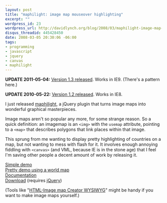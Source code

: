 ```yaml
--- 
layout: post
title: "maphilight: image map mouseover highlighting"
excerpt: ""
wordpress_id: 23
wordpress_url: http://davidlynch.org/blog/2008/03/maphilight-image-map-mouseover-highlighting/
disqus_threadid: 445428450
date: 2008-03-05 20:30:06 -06:00
tags: 
- programming
- javascript
- jquery
- canvas
- maphilight
---
```

**UPDATE 2011-05-04:** [Version 1.3 released](http://davidlynch.org/blog/2011/05/maphilight-1-3/). Works in IE9. (There's a pattern here.)

**UPDATE 2010-05-22:** [Version 1.2 released](http://davidlynch.org/blog/2010/05/maphilight-1-2/). Works in IE8.

I just released [maphilight](http://plugins.jquery.com/project/maphilight), a jQuery plugin that turns image maps into wonderful graphical masterpieces.

Image maps aren't so popular any more, for some strange reason. So a quick definition: an imagemap is an `<img>` with the `usemap` attribute, pointing to a `<map>` that describes polygons that link places within that image.

This sprung from me wanting to display pretty highlighting of countries on a map, but not wanting to mess with flash for it. It involves enough annoying fiddling with `<canvas>` (and VML, because IE is in the stone age) that I feel I'm saving other people a decent amount of work by releasing it.

[Simple demo](http://davidlynch.org/js/maphilight/docs/demo_simple.html)  
[Pretty demo using a world map](http://davidlynch.org/js/maphilight/docs/demo_world.html)  
[Documentation](http://davidlynch.org/js/maphilight/docs)  
[Download](http://github.com/kemayo/maphilight/) (requires [jQuery](http://jquery.com))

(Tools like "[HTML-Image map Creator WYSIWYG](http://www.kolchose.org/simon/ajaximagemapcreator/)" might be handy if you want to make image maps yourself.)
